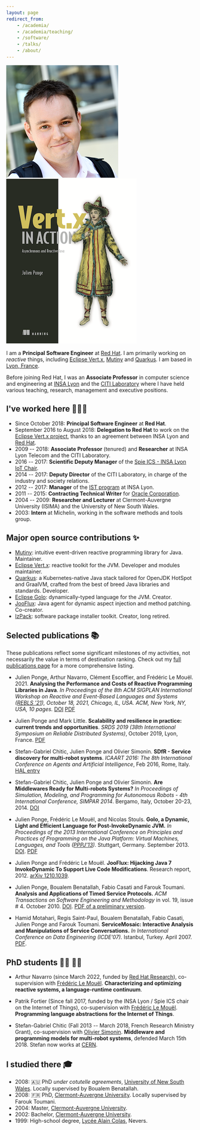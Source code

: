 ```yaml
---
layout: page
redirect_from:
    - /academia/
    - /academia/teaching/
    - /software/
    - /talks/
    - /about/
---
```


<p class="front-pictures">
    <img src="/images/me.png" class="profile-pic" />
    <a href="https://www.manning.com/books/vertx-in-action">
        <img src="/images/vertx-in-action-cover.png" alt="Vert.x in Action book cover" class="book-cover" />
    </a>
</p>

I am a **Principal Software Engineer** at [Red Hat](https://www.redhat.com/).
I am primarily working on _reactive_ things, including [Eclipse Vert.x](https://vertx.io/), [Mutiny](https://smallrye.io/smallrye-mutiny/) and [Quarkus](https://quarkus.io).
I am based in [Lyon, France](https://en.wikipedia.org/wiki/Lyon).

Before joining Red Hat, I was an **Associate Professor** in computer science and engineering at [INSA Lyon](http://www.insa-lyon.fr/) and the [CITI Laboratory](http://www.citi-lab.fr/) where I have held various teaching, research, management and executive positions.

## I've worked here 👨🏻‍💻

* Since October 2018: **Principal Software Engineer** at **Red Hat**.
* September 2016 to August 2018: **Delegation to Red Hat** to work on the [Eclipse Vert.x project](https://vertx.io/), thanks to an agreement between INSA Lyon and [Red Hat](https://www.redhat.com/).
* 2009 -- 2018: **Associate Professor** (tenured) and **Researcher** at INSA Lyon Telecom and the CITI Laboratory.
* 2016 -- 2017: **Scientific Deputy Manager** of the [Spie ICS - INSA Lyon IoT Chair](http://www.citi-lab.fr/chairs/iot-chair/).
* 2014 -- 2017: **Deputy Director** of the CITI Laboratory, in charge of the industry and society relations.
* 2012 -- 2017: **Manager** of the [IST program](http://telecom.insa-lyon.fr/ist) at INSA Lyon.
* 2011 -- 2015: **Contracting Technical Writer** for [Oracle Corporation](https://www.oracle.com/).
* 2004 -- 2009: **Researcher and Lecturer** at Clermont-Auvergne University (ISIMA) and the University of New South Wales.
* 2003: **Intern** at Michelin, working in the software methods and tools group.

## Major open source contributions ✨

* [Mutiny](https://smallrye.io/smallrye-mutiny/): intuitive event-driven reactive programming library for Java. Maintainer.
* [Eclipse Vert.x](https://vertx.io/): reactive toolkit for the JVM. Developer and modules maintainer.
* [Quarkus](https://quarkus.io): a Kubernetes-native Java stack tailored for OpenJDK HotSpot and GraalVM, crafted from the best of breed Java libraries and standards. Developer.
* [Eclipse Golo](https://golo-lang.org/): dynamically-typed language for the JVM. Creator.
* [JooFlux](https://github.com/dynamid/jooflux): Java agent for dynamic aspect injection and method patching. Co-creator.
* [IzPack](http://izpack.org/): software package installer toolkit. Creator, long retired.

## Selected publications 📚

These publications reflect some significant milestones of my activities, not necessarily the value in terms of destination ranking.
Check out my [full publications page](/academia/publications/) for a more comprehensive listing.

* Julien Ponge, Arthur Navarro, Clément Escoffier, and Frédéric Le Mouël. 2021. **Analysing the Performance and Costs of Reactive Programming Libraries in Java**. *In Proceedings of the 8th ACM SIGPLAN International Workshop on Reactive and Event-Based Languages and Systems ([REBLS ’21](https://2021.splashcon.org/home/rebls-2021)), October 18, 2021, Chicago, IL, USA. ACM, New York, NY, USA, 10 pages.* [DOI](https://doi.org/10.1145/3486605.3486788) [PDF](/files/publications/reactive-libraries-rebls21.pdf)

* Julien Ponge and Mark Little. **Scalability and resilience in practice: current trends and opportunities**. *SRDS 2019 (38th International Symposium on Reliable Distributed Systems)*, October 2019, Lyon, France. [PDF](/files/publications/srds-jpml19.pdf)

* Stefan-Gabriel Chitic, Julien Ponge and Olivier Simonin. **SDfR - Service discovery for multi-robot systems**. *ICAART 2016: The 8th International Conference on Agents and Artificial Intelligence*, Feb 2016, Rome, Italy. [HAL entry](https://hal.inria.fr/hal-01286895)

* Stefan-Gabriel Chitic, Julien Ponge and Olivier Simonin. **Are Middlewares Ready for Multi-robots Systems?** *In Proceedings of Simulation, Modeling, and Programming for Autonomous Robots - 4th International Conference, SIMPAR 2014*. Bergamo, Italy, October 20-23, 2014. [DOI](http://dx.doi.org/10.1007/978-3-319-11900-7_24)

* Julien Ponge, Frédéric Le Mouël, and Nicolas Stouls. **Golo, a Dynamic, Light and Efficient Language for Post-InvokeDynamic JVM.** *In Proceedings of the 2013 International Conference on Principles and Practices of Programming on the Java Platform: Virtual Machines, Languages, and Tools ([PPPJ'13](http://pppj2013.dhbw.de/conference-pppj2013.html)).* Stuttgart, Germany. September 2013. [DOI](http://dx.doi.org/10.1145/2500828.2500844). [PDF](/files/publications/golo-pppj13.pdf)

* Julien Ponge and Frédéric Le Mouël. **JooFlux: Hijacking Java 7 InvokeDynamic To Support Live Code Modifications**. Research report, 2012. [arXiv 1210.1039](http://arxiv.org/abs/1210.1039).

* Julien Ponge, Boualem Benatallah, Fabio Casati and Farouk Toumani. **Analysis and Applications of Timed Service Protocols.** *ACM Transactions on Software Engineering and Methodology* in vol. 19, issue # 4. October 2010. [DOI](http://dx.doi.org/10.1145/1734229.1734230). [PDF of a preliminary version](/files/publications/preliminary-version-analysis-and-applications-of-timed-service-protocols.pdf).

* Hamid Motahari, Regis Saint-Paul, Boualem Benatallah, Fabio Casati, Julien Ponge and Farouk Toumani. **ServiceMosaic: Interactive Analysis and Manipulations of Service Conversations.** *In International Conference on Data Engineering (ICDE’07).* Istanbul, Turkey. April 2007. [PDF](/files/publications/icde07.pdf).

## PhD students 👨‍🔬 👩‍🔬

* Arthur Navarro (since March 2022, funded by [Red Hat Research](https://research.redhat.com/)), co-supervision with [Frédéric Le Mouël](http://perso.citi.insa-lyon.fr/flemouel/). **Characterizing and optimizing reactive systems, a language-runtime continuum**.

* Patrik Fortier (Since fall 2017, funded by the INSA Lyon / Spie ICS chair on the Internet of Things), co-supervision with [Frédéric Le Mouël](http://perso.citi.insa-lyon.fr/flemouel/). **Programming language abstractions for the Internet of Things**.

* Stefan-Gabriel Chitic (Fall 2013 -- March 2018, French Research Ministry Grant), co-supervision with [Olivier Simonin](http://perso.citi-lab.fr/osimonin/). **Middleware and programming models for multi-robot systems**, defended March 15th 2018. Stefan now works at [CERN](https://home.cern/).

## I studied there 🎓

* 2008: 🇦🇺 PhD _under cotutelle agreements_, [University of New South Wales](https://www.unsw.edu.au/engineering/computer-science-and-engineering). Locally supervised by Boualem Benatallah.
* 2008: 🇫🇷 PhD, [Clermont-Auvergne University](https://www.uca.fr). Locally supervised by Farouk Toumani.
* 2004: Master, [Clermont-Auvergne University](https://www.uca.fr).
* 2002: Bachelor, [Clermont-Auvergne University](https://www.uca.fr).
* 1999: High-school degree, [Lycée Alain Colas](http://lyc58-colas.ac-dijon.fr), Nevers.
